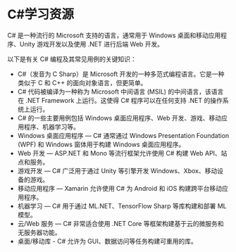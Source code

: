 # C#学习资源

C# 是一种流行的 Microsoft 支持的语言，通常用于 Windows 桌面和移动应用程序、Unity 游戏开发以及使用 .NET 进行后端 Web 开发。

以下是有关 C# 编程及其常见用例的关键知识：

- C#（发音为 C Sharp）是 Microsoft 开发的一种多范式编程语言。它是一种类似于 C 和 C++ 的面向对象语言，但更简单。
- C# 代码被编译为一种称为 Microsoft 中间语言 (MSIL) 的中间语言，该语言在 .NET Framework 上运行。这使得 C# 程序可以在任何支持 .NET 的操作系统上运行。
- C# 的一些主要用例包括 Windows 桌面应用程序、Web 开发、游戏、移动应用程序、机器学习等。
- Windows 桌面应用程序 — C# 通常通过 Windows Presentation Foundation (WPF) 和 Windows 窗体用于构建 Windows 桌面应用程序。
- Web 开发 — ASP.NET 和 Mono 等流行框架允许使用 C# 构建 Web API、站点和服务。
- 游戏开发 — C# 广泛用于通过 Unity 等引擎开发 Windows、Xbox、移动设备的游戏。
- 移动应用程序 — Xamarin 允许使用 C# 为 Android 和 iOS 构建跨平台移动应用程序。
- 机器学习 — C# 用于通过 ML.NET、TensorFlow Sharp 等库构建和部署 ML 模型。
- 云/Web 服务 — C# 非常适合使用 .NET Core 等框架构建基于云的微服务和无服务器功能。
- 桌面/移动库 - C# 允许为 GUI、数据访问等任务构建可重用的库。